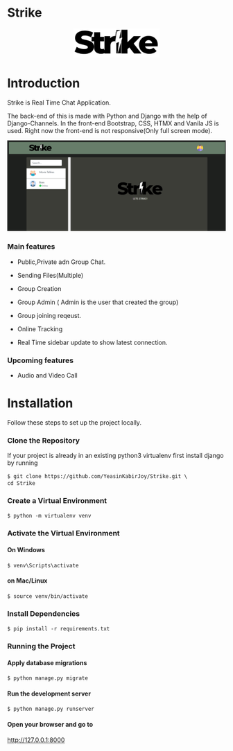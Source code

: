 # Strike
<div align="center">
  <img src="__screenshots/logo.png" alt="Logo" width="200">
</div>

# Introduction

Strike is Real Time Chat Application.

The back-end of this is made with Python and Django with the help of Django-Channels. In the front-end Bootstrap, CSS, HTMX and Vanila JS is used. Right now the front-end is not responsive(Only full screen mode).

![Default Home View](__screenshots/home.png?raw=true "Title")

### Main features

* Public,Private adn Group Chat.

* Sending Files(Multiple)

* Group Creation

* Group Admin ( Admin is the user that created the group)

* Group joining reqeust.

* Online Tracking

* Real Time sidebar update to show latest connection.

### Upcoming features
* Audio and Video Call


# Installation

Follow these steps to set up the project locally.

### Clone the Repository

If your project is already in an existing python3 virtualenv first install django by running

    $ git clone https://github.com/YeasinKabirJoy/Strike.git \
    cd Strike
    
      
### Create a Virtual Environment

    $ python -m virtualenv venv
    
### Activate the Virtual Environment
#### On Windows
    $ venv\Scripts\activate
#### on Mac/Linux
    $ source venv/bin/activate
    
### Install Dependencies
    $ pip install -r requirements.txt
    
### Running the Project

#### Apply database migrations
    $ python manage.py migrate
#### Run the development server
    $ python manage.py runserver
#### Open your browser and go to
   http://127.0.0.1:8000
    
    
